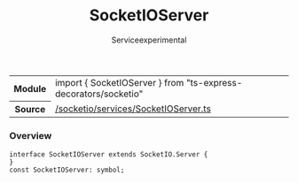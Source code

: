 
<header class="symbol-info-header"><h1 id="socketioserver">SocketIOServer</h1><label class="symbol-info-type-label service">Service</label><label class="api-type-label experimental" title="experimental">experimental</label></header>
<!-- summary -->
<section class="symbol-info"><table class="is-full-width"><tbody><tr><th>Module</th><td><div class="lang-typescript"><span class="token keyword">import</span> { SocketIOServer }&nbsp;<span class="token keyword">from</span>&nbsp;<span class="token string">"ts-express-decorators/socketio"</span></div></td></tr><tr><th>Source</th><td><a href="https://github.com/Romakita/ts-express-decorators/blob/v3.10.0/src//socketio/services/SocketIOServer.ts#L0-L0">/socketio/services/SocketIOServer.ts</a></td></tr></tbody></table></section>
<!-- overview -->


### Overview


<pre><code class="typescript-lang "><span class="token keyword">interface</span> SocketIOServer <span class="token keyword">extends</span> SocketIO.Server <span class="token punctuation">{</span>
<span class="token punctuation">}</span>
<span class="token keyword">const</span> SocketIOServer<span class="token punctuation">:</span> symbol<span class="token punctuation">;</span></code></pre>


<!-- Parameters -->

<!-- Description -->

<!-- Members -->

